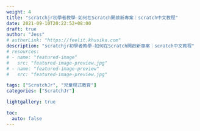 ```yaml
---
weight: 4
title: "scratchjr初學者教學-如何在Scratch開啟新專案｜scratch中文教程"
date: 2021-09-10T20:22:52+08:00
draft: true
author: "Jess"
# authorLink: "https://feelit.khusika.com"
description: "scratchjr初學者教學-如何在Scratch開啟新專案｜scratch中文教程"
# resources:
# - name: "featured-image"
#   src: "featured-image-preview.jpg"
# - name: "featured-image-preview"
#   src: "featured-image-preview.jpg"

tags: ["ScratchJr", "兒童程式教育"]
categories: ["ScratchJr"]

lightgallery: true

toc:
  auto: false
---
```



